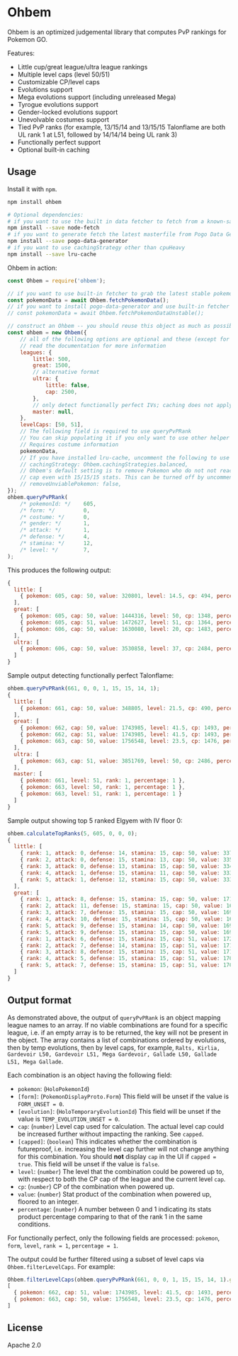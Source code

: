 # Ohbem

Ohbem is an optimized judgemental library that computes PvP rankings for Pokemon GO.

Features:

* Little cup/great league/ultra league rankings
* Multiple level caps (level 50/51)
* Customizable CP/level caps
* Evolutions support
* Mega evolutions support (including unreleased Mega)
* Tyrogue evolutions support
* Gender-locked evolutions support
* Unevolvable costumes support
* Tied PvP ranks
  (for example, 13/15/14 and 13/15/15 Talonflame are both UL rank 1 at L51, followed by 14/14/14 being UL rank 3)
* Functionally perfect support
* Optional built-in caching


## Usage

Install it with `npm`.

```sh
npm install ohbem

# Optional dependencies:
# if you want to use the built in data fetcher to fetch from a known-safe/stable masterfile repo
npm install --save node-fetch
# if you want to generate fetch the latest masterfile from Pogo Data Generator (alternative to the option above)
npm install --save pogo-data-generator
# if you want to use cachingStrategy other than cpuHeavy
npm install --save lru-cache
```

Ohbem in action:

```js
const Ohbem = require('ohbem');

// if you want to use built-in fetcher to grab the latest stable pokemon data
const pokemonData = await Ohbem.fetchPokemonData();
// if you want to install pogo-data-generator and use built-in fetcher
// const pokemonData = await Ohbem.fetchPokemonDataUnstable();

// construct an Ohbem -- you should reuse this object as much as possible since it holds a cache
const ohbem = new Ohbem({
    // all of the following options are optional and these (except for pokemonData) are the default values
    // read the documentation for more information
    leagues: {
        little: 500,
        great: 1500,
        // alternative format
        ultra: {
            little: false,
            cap: 2500,
        },
        // only detect functionally perfect IVs; caching does not apply
        master: null,
    },
    levelCaps: [50, 51],
    // The following field is required to use queryPvPRank
    // You can skip populating it if you only want to use other helper methods
    // Requires costume information
    pokemonData,
    // If you have installed lru-cache, uncomment the following to use caching:
    // cachingStrategy: Ohbem.cachingStrategies.balanced,
    // Ohbem's default setting is to remove Pokemon who do not not reach the league CP cap at a given level
    // cap even with 15/15/15 stats. This can be turned off by uncommenting this line
    // removeUnviablePokemon: false,
});
ohbem.queryPvPRank(
    /* pokemonId: */    605,
    /* form: */         0,
    /* costume: */      0,
    /* gender: */       1,
    /* attack: */       1,
    /* defense: */      4,
    /* stamina: */      12,
    /* level: */        7,
);
```

This produces the following output:

```js
{
  little: [
    { pokemon: 605, cap: 50, value: 320801, level: 14.5, cp: 494, percentage: 0.95123, rank: 548, capped: true }
  ],
  great: [
    { pokemon: 605, cap: 50, value: 1444316, level: 50, cp: 1348, percentage: 0.84457, rank: 3158 },
    { pokemon: 605, cap: 51, value: 1472627, level: 51, cp: 1364, percentage: 0.85568, rank: 3128 },
    { pokemon: 606, cap: 50, value: 1630080, level: 20, cp: 1483, percentage: 0.97364, rank: 384, capped: true }
  ],
  ultra: [
    { pokemon: 606, cap: 50, value: 3530858, level: 37, cp: 2484, percentage: 0.97604, rank: 512, capped: true }
  ]
}
```

Sample output detecting functionally perfect Talonflame:
```js
ohbem.queryPvPRank(661, 0, 0, 1, 15, 15, 14, 1);
{
  little: [
    { pokemon: 661, cap: 50, value: 348805, level: 21.5, cp: 490, percentage: 0.89401, rank: 3287, capped: true }
  ],
  great: [
    { pokemon: 662, cap: 50, value: 1743985, level: 41.5, cp: 1493, percentage: 0.94736, rank: 1087 },
    { pokemon: 662, cap: 51, value: 1743985, level: 41.5, cp: 1493, percentage: 0.94736, rank: 1328 },
    { pokemon: 663, cap: 50, value: 1756548, level: 23.5, cp: 1476, percentage: 0.94144, rank: 2867, capped: true }
  ],
  ultra: [
    { pokemon: 663, cap: 51, value: 3851769, level: 50, cp: 2486, percentage: 0.99275, rank: 21 }
  ],
  master: [
    { pokemon: 661, level: 51, rank: 1, percentage: 1 },
    { pokemon: 663, level: 50, rank: 1, percentage: 1 },
    { pokemon: 663, level: 51, rank: 1, percentage: 1 }
  ]
}
```

Sample output showing top 5 ranked Elgyem with IV floor 0:
```js
ohbem.calculateTopRanks(5, 605, 0, 0, 0);
{
  little: [
    { rank: 1, attack: 0, defense: 14, stamina: 15, cap: 50, value: 337248, level: 14, cp: 500, percentage: 1, capped: true },
    { rank: 2, attack: 0, defense: 15, stamina: 13, cap: 50, value: 335954, level: 14, cp: 500, percentage: 0.99616, capped: true },
    { rank: 3, attack: 0, defense: 13, stamina: 15, cap: 50, value: 334290, level: 14, cp: 498, percentage: 0.99123, capped: true },
    { rank: 4, attack: 1, defense: 15, stamina: 11, cap: 50, value: 333943, level: 14, cp: 500, percentage: 0.9902, capped: true },
    { rank: 5, attack: 1, defense: 12, stamina: 15, cap: 50, value: 333571, level: 14, cp: 499, percentage: 0.98909, capped: true }
  ],
  great: [
    { rank: 1, attack: 8, defense: 15, stamina: 15, cap: 50, value: 1710113, level: 50, cp: 1498, percentage: 1 },
    { rank: 2, attack: 11, defense: 15, stamina: 15, cap: 50, value: 1699358, level: 48.5, cp: 1500, percentage: 0.99371 },
    { rank: 3, attack: 7, defense: 15, stamina: 15, cap: 50, value: 1699151, level: 50, cp: 1489, percentage: 0.99359 },
    { rank: 4, attack: 10, defense: 15, stamina: 15, cap: 50, value: 1698809, level: 49, cp: 1500, percentage: 0.99339 },
    { rank: 5, attack: 9, defense: 15, stamina: 14, cap: 50, value: 1698192, level: 49.5, cp: 1494, percentage: 0.99303 },
    { rank: 5, attack: 9, defense: 15, stamina: 15, cap: 50, value: 1698192, level: 49.5, cp: 1499, percentage: 0.99303 },
    { rank: 1, attack: 6, defense: 15, stamina: 15, cap: 51, value: 1720993, level: 51, cp: 1497, percentage: 1 },
    { rank: 2, attack: 7, defense: 14, stamina: 15, cap: 51, value: 1717106, level: 51, cp: 1500, percentage: 0.99774 },
    { rank: 3, attack: 8, defense: 15, stamina: 15, cap: 51, value: 1710113, level: 50, cp: 1498, percentage: 0.99368 },
    { rank: 4, attack: 5, defense: 15, stamina: 15, cap: 51, value: 1709818, level: 51, cp: 1487, percentage: 0.99351 },
    { rank: 5, attack: 7, defense: 15, stamina: 15, cap: 51, value: 1709291, level: 50.5, cp: 1498, percentage: 0.9932 }
  ]
}
```

## Output format

As demonstrated above, the output of `queryPvPRank` is an object mapping league names to an array.
If no viable combinations are found for a specific league, i.e. if an empty array is to be returned, the key will not be present in the object.
The array contains a list of combinations ordered by evolutions, then by temp evolutions, then by level caps, for example, `Ralts, Kirlia, Gardevoir L50, Gardevoir L51, Mega Gardevoir, Gallade L50, Gallade L51, Mega Gallade`.

Each combination is an object having the following field:

* `pokemon`: (`HoloPokemonId`)
* `[form]`: (`PokemonDisplayProto.Form`) This field will be unset if the value is `FORM_UNSET = 0`.
* `[evolution]`: (`HoloTemporaryEvolutionId`) This field will be unset if the value is `TEMP_EVOLUTION_UNSET = 0`.
* `cap`: (`number`) Level cap used for calculation. The actual level cap could be increased further without impacting the ranking. See `capped`.
* `[capped]`: (`boolean`) This indicates whether the combination is futureproof, i.e. increasing the level cap further will not change anything for this combination. You should **not** display `cap` in the UI if `capped = true`. This field will be unset if the value is `false`.
* `level`: (`number`) The level that the combination could be powered up to, with respect to both the CP cap of the league and the current level `cap`.
* `cp`: (`number`) CP of the combination when powered up.
* `value`: (`number`) Stat product of the combination when powered up, floored to an integer.
* `percentage`: (`number`) A number between 0 and 1 indicating its stats product percentage comparing to that of the rank 1 in the same conditions.

For functionally perfect, only the following fields are processed: `pokemon`, `form`, `level`, `rank = 1`, `percentage = 1`.

The output could be further filtered using a subset of level caps via `Ohbem.filterLevelCaps`.
For example:

```js
Ohbem.filterLevelCaps(ohbem.queryPvPRank(661, 0, 0, 1, 15, 15, 14, 1).great, [51]);
[
  { pokemon: 662, cap: 51, value: 1743985, level: 41.5, cp: 1493, percentage: 0.94736, rank: 1328 },
  { pokemon: 663, cap: 50, value: 1756548, level: 23.5, cp: 1476, percentage: 0.94144, rank: 2867, capped: true }
]
```


## License

Apache 2.0
